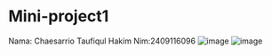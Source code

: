 # Mini-project1
Nama: Chaesarrio Taufiqul Hakim Nim:2409116096
![image](https://github.com/user-attachments/assets/51a1771d-ce7c-4eaa-8507-c8018f6e9436)
![image](https://github.com/user-attachments/assets/def5c862-eda2-45a9-b4c8-13516d4a48da)

